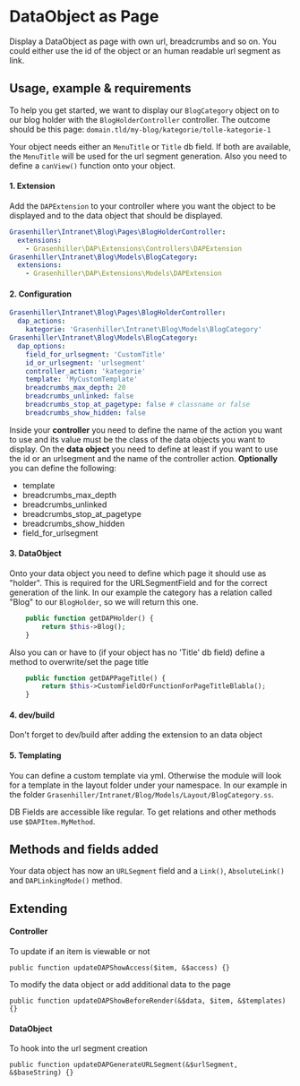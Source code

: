 # DataObject as Page

Display a DataObject as page with own url, breadcrumbs and so on.
You could either use the id of the object or an human readable url segment as link.

## Usage, example & requirements

To help you get started, we want to display our ``BlogCategory`` object on to our blog holder with the ``BlogHolderController`` controller.
The outcome should be this page: ``domain.tld/my-blog/kategorie/tolle-kategorie-1``

Your object needs either an ``MenuTitle`` or ``Title`` db field. If both are available, the ``MenuTitle`` will be used for the url segment generation.
Also you need to define a ``canView()`` function onto your object.

#### 1. Extension

Add the ``DAPExtension`` to your controller where you want the object to be displayed and to the data object that should be displayed.

```yaml
Grasenhiller\Intranet\Blog\Pages\BlogHolderController:
  extensions:
    - Grasenhiller\DAP\Extensions\Controllers\DAPExtension
Grasenhiller\Intranet\Blog\Models\BlogCategory:
  extensions:
    - Grasenhiller\DAP\Extensions\Models\DAPExtension
```

#### 2. Configuration

```yaml
Grasenhiller\Intranet\Blog\Pages\BlogHolderController:
  dap_actions:
    kategorie: 'Grasenhiller\Intranet\Blog\Models\BlogCategory'
Grasenhiller\Intranet\Blog\Models\BlogCategory:
  dap_options:
  	field_for_urlsegment: 'CustomTitle'
    id_or_urlsegment: 'urlsegment'
    controller_action: 'kategorie'
    template: 'MyCustomTemplate'
    breadcrumbs_max_depth: 20
    breadcrumbs_unlinked: false
    breadcrumbs_stop_at_pagetype: false # classname or false
    breadcrumbs_show_hidden: false
```

Inside your **controller** you need to define the name of the action you want to use and its value must be the class of the data objects you want to display.
On the **data object** you need to define at least if you want to use the id or an urlsegment and the name of the controller action. **Optionally** you can define the following:

- template
- breadcrumbs_max_depth
- breadcrumbs_unlinked
- breadcrumbs_stop_at_pagetype
- breadcrumbs_show_hidden
- field_for_urlsegment

#### 3. DataObject

Onto your data object you need to define which page it should use as "holder". This is required for the URLSegmentField and for the correct generation of the link.
In our example the category has a relation called "Blog" to our ``BlogHolder``, so we will return this one.

```php
	public function getDAPHolder() {
		return $this->Blog();
	}
```

Also you can or have to (if your object has no 'Title' db field) define a method to overwrite/set the page title

```php
	public function getDAPPageTitle() {
		return $this->CustomFieldOrFunctionForPageTitleBlabla();
	}
```

#### 4. dev/build

Don't forget to dev/build after adding the extension to an data object

#### 5. Templating

You can define a custom template via yml. Otherwise the module will look for a template in the layout folder under your namespace. In our example in the folder ``Grasenhiller/Intranet/Blog/Models/Layout/BlogCategory.ss``.

DB Fields are accessible like regular. To get relations and other methods use ``$DAPItem.MyMethod``.

## Methods and fields added

Your data object has now an ``URLSegment`` field and a ``Link()``, ``AbsoluteLink()`` and ``DAPLinkingMode()`` method.

## Extending

#### Controller

To update if an item is viewable or not

``public function updateDAPShowAccess($item, &$access) {}``

To modify the data object or add additional data to the page

``public function updateDAPShowBeforeRender(&$data, $item, &$templates) {}``
    
#### DataObject

To hook into the url segment creation
    
``public function updateDAPGenerateURLSegment(&$urlSegment, &$baseString) {}``

